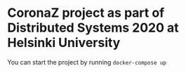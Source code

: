 # CoronaZ project as part of Distributed Systems 2020 at Helsinki University

You can start the project by running `docker-compose up`
